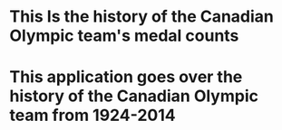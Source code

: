 # This Is the history of the Canadian Olympic team's medal counts

# This application goes over the history of the Canadian Olympic team from 1924-2014
